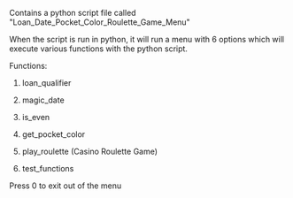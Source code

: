 Contains a python script file called "Loan_Date_Pocket_Color_Roulette_Game_Menu"

When the script is run in python, it will run a menu with 6 options which will execute various functions with the python script.

Functions: 
1. loan_qualifier

2. magic_date

3. is_even

4. get_pocket_color 

5. play_roulette (Casino Roulette Game)

6. test_functions

Press 0 to exit out of the menu


